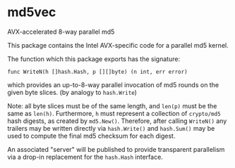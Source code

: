 # md5vec
AVX-accelerated 8-way parallel md5

This package contains the Intel AVX-specific code for a parallel md5 kernel.

The function which this package exports has the signature:

    func WriteN(h []hash.Hash, p [][]byte) (n int, err error)
    
which provides an up-to-8-way parallel invocation of md5 rounds 
on the given byte slices. (by analogy to `hash.Write`)

Note: all byte slices must be of the same length, and `len(p)` must be the
same as `len(h)`. Furthermore, `h` must represent a collection of `crypto/md5`
hash digests, as created by `md5.New()`. Therefore, after calling
`WriteN()` any trailers may be written directly via `hash.Write()` and
`hash.Sum()` may be used to compute the final md5 checksum for each
digest.

An associated "server" will be published to provide transparent
parallelism via a drop-in replacement for the `hash.Hash` interface.
